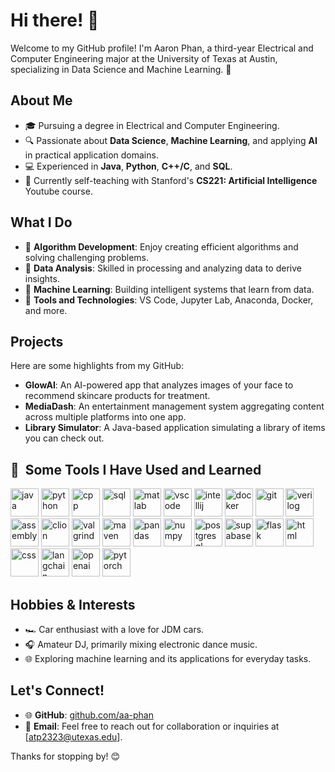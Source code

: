 # Hi there! 👋

Welcome to my GitHub profile! I'm Aaron Phan, a third-year Electrical and Computer Engineering major at the University of Texas at Austin, specializing in Data Science and Machine Learning. 🚀

## About Me

- 🎓 Pursuing a degree in Electrical and Computer Engineering.
- 🔍 Passionate about **Data Science**, **Machine Learning**, and applying **AI** in practical application domains.
- 💻 Experienced in **Java**, **Python**, **C++/C**, and **SQL**.
- 🌟 Currently self-teaching with Stanford's **CS221: Artificial Intelligence** Youtube course.

## What I Do

- 🧩 **Algorithm Development**: Enjoy creating efficient algorithms and solving challenging problems.
- 🔢 **Data Analysis**: Skilled in processing and analyzing data to derive insights.
- 🤖 **Machine Learning**: Building intelligent systems that learn from data.
- 🔧 **Tools and Technologies**: VS Code, Jupyter Lab, Anaconda, Docker, and more.

## Projects

Here are some highlights from my GitHub:

- **GlowAI**: An AI-powered app that analyzes images of your face to recommend skincare products for treatment.
- **MediaDash**: An entertainment management system aggregating content across multiple platforms into one app.
- **Library Simulator**: A Java-based application simulating a library of items you can check out.

<h2> 🚀 &nbsp;Some Tools I Have Used and Learned</h2>
<p align="left">
  <img src="https://cdn.jsdelivr.net/gh/devicons/devicon/icons/java/java-original.svg" alt="java" width="45" height="45"/>
  <img src="https://cdn.jsdelivr.net/gh/devicons/devicon/icons/python/python-original.svg" alt="python" width="45" height="45"/>
  <img src="https://cdn.jsdelivr.net/gh/devicons/devicon/icons/cplusplus/cplusplus-original.svg" alt="cpp" width="45" height="45"/>
  <img src="https://cdn.jsdelivr.net/gh/devicons/devicon/icons/sql/sql-original.svg" alt="sql" width="45" height="45"/>
  <img src="https://cdn.jsdelivr.net/gh/devicons/devicon/icons/matlab/matlab-original.svg" alt="matlab" width="45" height="45"/>
  <img src="https://cdn.jsdelivr.net/gh/devicons/devicon/icons/vscode/vscode-original.svg" alt="vscode" width="45" height="45"/>
  <img src="https://cdn.jsdelivr.net/gh/devicons/devicon/icons/idea/idea-original.svg" alt="intellij" width="45" height="45"/>
  <img src="https://cdn.jsdelivr.net/gh/devicons/devicon/icons/docker/docker-original.svg" alt="docker" width="45" height="45"/>
  <img src="https://cdn.jsdelivr.net/gh/devicons/devicon/icons/git/git-original.svg" alt="git" width="45" height="45"/>
  <img src="https://cdn.jsdelivr.net/gh/devicons/devicon/icons/verilog/verilog-original.svg" alt="verilog" width="45" height="45"/>
  <img src="https://cdn.jsdelivr.net/gh/devicons/devicon/icons/assembly/assembly-original.svg" alt="assembly" width="45" height="45"/>
  <img src="https://cdn.jsdelivr.net/gh/devicons/devicon/icons/clion/clion-original.svg" alt="clion" width="45" height="45"/>
  <img src="https://cdn.jsdelivr.net/gh/devicons/devicon/icons/valgrind/valgrind-original.svg" alt="valgrind" width="45" height="45"/>
  <img src="https://cdn.jsdelivr.net/gh/devicons/devicon/icons/maven/maven-original.svg" alt="maven" width="45" height="45"/>
  <img src="https://cdn.jsdelivr.net/gh/devicons/devicon/icons/pandas/pandas-original.svg" alt="pandas" width="45" height="45"/>
  <img src="https://cdn.jsdelivr.net/gh/devicons/devicon/icons/numpy/numpy-original.svg" alt="numpy" width="45" height="45"/>
  <img src="https://cdn.jsdelivr.net/gh/devicons/devicon/icons/postgresql/postgresql-original.svg" alt="postgresql" width="45" height="45"/>
  <img src="https://cdn.jsdelivr.net/gh/devicons/devicon/icons/openshift/openshift-original.svg" alt="supabase" width="45" height="45"/>
  <img src="https://cdn.jsdelivr.net/gh/devicons/devicon/icons/flask/flask-original.svg" alt="flask" width="45" height="45"/>
  <img src="https://cdn.jsdelivr.net/gh/devicons/devicon/icons/html5/html5-original.svg" alt="html" width="45" height="45"/>
  <img src="https://cdn.jsdelivr.net/gh/devicons/devicon/icons/css3/css3-original.svg" alt="css" width="45" height="45"/>
  <img src="https://cdn.jsdelivr.net/gh/devicons/devicon/icons/langchain/langchain-original.svg" alt="langchain" width="45" height="45"/>
  <img src="https://cdn.jsdelivr.net/gh/devicons/devicon/icons/openai/openai-original.svg" alt="openai" width="45" height="45"/>
  <img src="https://cdn.jsdelivr.net/gh/devicons/devicon/icons/pytorch/pytorch-original.svg" alt="pytorch" width="45" height="45"/>
</p>

## Hobbies & Interests

- 🏎️ Car enthusiast with a love for JDM cars.
- 🎧 Amateur DJ, primarily mixing electronic dance music.
- 🌐 Exploring machine learning and its applications for everyday tasks.

## Let's Connect!

- 🌐 **GitHub**: [github.com/aa-phan](https://github.com/aa-phan)
- 📧 **Email**: Feel free to reach out for collaboration or inquiries at [atp2323@utexas.edu].

Thanks for stopping by! 😊
